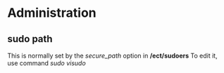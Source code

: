 # Administration

## sudo path
  This is normally set by the *secure_path* option in **/ect/sudoers**
To edit it, use command *sudo visudo*
